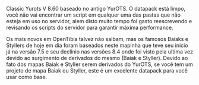 Classic Yurots
V 8.60
baseado no antigo YurOTS. O datapack está limpo, você não vai encontrar um script em qualquer uma das pastas que não esteja em uso no servidor, alem disto muito tempo foi gasto reescrevendo e revisando os scripts do servidor para garantir máxima performance.

Os mais novos em OpenTibia talvez não saibam, mas os famosos Baiaks e Styllers de hoje em dia foram baseados neste mapinha que teve seu inicio já na versão 7.5 e seu declínio nas versões 8.4 onde foi visto pela ultima vez devido ao surgimento de derivados do mesmo (Baiak e Styller). Devido ao fato dos mapas Baiak e Styller serem derivados do YurOTS, se você tem um projeto de mapa Baiak ou Styller, este é um excelente datapack para você usar como base.
